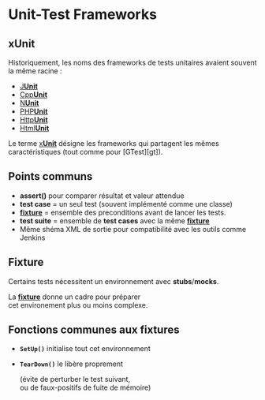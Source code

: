 Unit-Test Frameworks
====================


xUnit
-----

Historiquement, les noms des frameworks de tests unitaires avaient souvent la même racine :

* [J**Unit**][j]
* [Cpp**Unit**][cpp]
* [N**Unit**][n]
* [PHP**Unit**][php]
* [Http**Unit**][http]
* [Html**Unit**][http]

Le terme [x**Unit**][x] désigne les frameworks qui partagent les mêmes caractéristiques (tout comme pour [GTest][gt]).

[x]:    http://fr.wikipedia.org/wiki/XUnit
[j]:    http://en.wikipedia.org/wiki/JUnit
[cpp]:  http://en.wikipedia.org/wiki/CppUnit
[n]:    http://en.wikipedia.org/wiki/NUnit
[php]:  http://en.wikipedia.org/wiki/PHPUnit
[http]: http://en.wikipedia.org/wiki/HttpUnit
[html]: http://en.wikipedia.org/wiki/HtmlUnit


Points communs
--------------

* **assert()** pour comparer résultat et valeur attendue
* **test case** = un seul test (souvent implémenté comme une classe)
* [**fixture**][f] = ensemble des preconditions avant de lancer les tests.
* **test suite** = ensemble de **test cases** avec la même [**fixture**][f]
* Même shéma XML de sortie pour compatibilité avec les outils comme Jenkins

[x]:    http://fr.wikipedia.org/wiki/XUnit
[f]:    http://fr.wikipedia.org/wiki/Test_fixture


Fixture
-------

Certains tests nécessitent un environnement avec **stubs**/**mocks**.  

La [**fixture**][f] donne un cadre pour préparer  
cet environement plus ou moins complexe.  

[f]:    http://fr.wikipedia.org/wiki/Test_fixture


Fonctions communes aux fixtures
-------------------------------

* **`SetUp()`** initialise tout cet environnement
* **`TearDown()`** le libère proprement

  (évite de perturber le test suivant,  
  ou de faux-positifs de fuite de mémoire)
